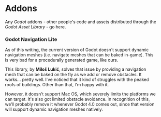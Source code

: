 # Addons
Any *Godot* addons - other people's code and assets distributed through the *Godot Asset Library* - go here.

### Godot Navigation Lite
As of this writing, the current version of Godot doesn't support dynamic navigation meshes (i.e. navigate meshes that can be baked in-game). This is very bad for a procedurally generated game, like ours.

This library, by **Miloš Lukić**, solves that issue by providing a navigation mesh that can be baked on the fly as we add or remove obstacles. It works... pretty well. I've noticed that it kind of struggles with the peaked roofs of buildings. Other than that, I'm happy with it.

However, it doesn't support Mac OS, which severely limits the platforms we can target. It's also got limited obstacle avoidance. In recognition of this, we'll probably remove it whenever Godot 4.0 comes out, since that version will support dynamic navigation meshes natively.
